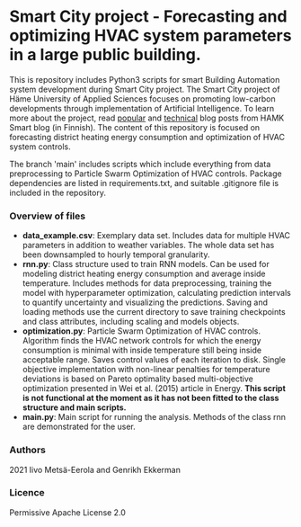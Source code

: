 # Smart City project - Forecasting and optimizing HVAC system parameters in a large public building.

This is repository includes Python3 scripts for smart Building Automation system development during Smart City project. The Smart City project of Häme University of Applied Sciences focuses on promoting low-carbon developments through implementation of Artificial Intelligence. To learn more about the project, read [popular](https://blog.hamk.fi/hamk-smart/koneoppiminen-alykkaissa-rakennuksissa/) and [technical](https://blog.hamk.fi/hamk-smart/alykaupunki-hanke-edistaa-tekoalyn-tuotteistamista-rakennuksissa/) blog posts from HAMK Smart blog (in Finnish). The content of this repository is focused on forecasting district heating energy consumption and optimization of HVAC system controls.

The branch 'main' includes scripts which include everything from data preprocessing to Particle Swarm Optimization of HVAC controls. Package dependencies are listed in requirements.txt, and suitable .gitignore file is included in the repository.

### Overview of files
* __data_example.csv__: Exemplary data set. Includes data for multiple HVAC parameters in addition to weather variables. The whole data set has been downsampled to hourly temporal granularity.
* __rnn.py__: Class structure used to train RNN models. Can be used for modeling district heating energy consumption and average inside temperature. Includes methods for data preprocessing, training the model with hyperparameter optimization, calculating prediction intervals to quantify uncertainty and visualizing the predictions. Saving and loading methods use the current directory to save training checkpoints and class attributes, including scaling and models objects. 
* __optimization.py__: Particle Swarm Optimization of HVAC controls. Algorithm finds the HVAC network controls for which the energy consumption is minimal with inside temperature still being inside acceptable range. Saves control values of each iteration to disk. Single objective implementation with non-linear penalties for temperature deviations is based on Pareto optimality based multi-objective optimization presented in Wei et al. (2015) article in Energy. **This script is not functional at the moment as it has not been fitted to the class structure and main scripts.**
* __main.py__: Main script for running the analysis. Methods of the class rnn are demonstrated for the user.

### Authors
2021 Iivo Metsä-Eerola and Genrikh Ekkerman

### Licence
Permissive Apache License 2.0
